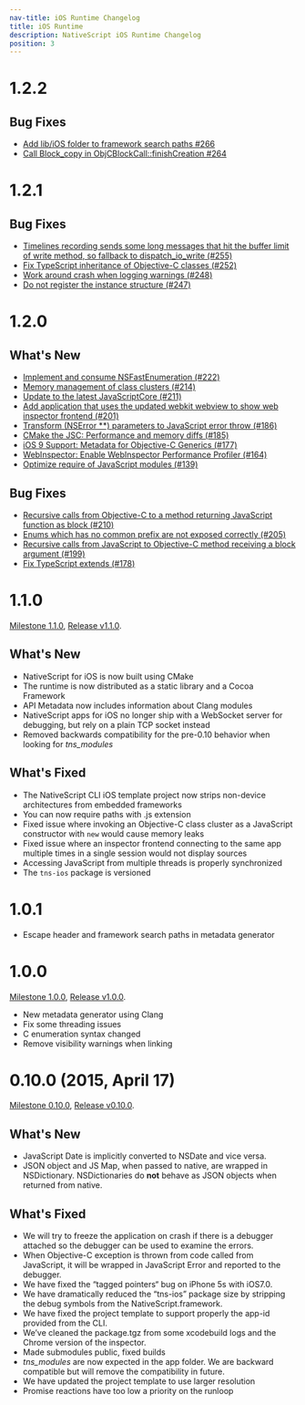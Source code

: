 ```yaml
---
nav-title: iOS Runtime Changelog
title: iOS Runtime
description: NativeScript iOS Runtime Changelog
position: 3
---
```


1.2.2
==

## Bug Fixes

- [Add lib/iOS folder to framework search paths #266](https://github.com/NativeScript/ios-runtime/pull/266)
- [Call Block_copy in ObjCBlockCall::finishCreation #264](https://github.com/NativeScript/ios-runtime/pull/264)


1.2.1
==

## Bug Fixes

 - [Timelines recording sends some long messages that hit the buffer limit of write method, so fallback to dispatch_io_write (#255)](https://github.com/NativeScript/ios-runtime/pull/255)
 - [Fix TypeScript inheritance of Objective-C classes (#252)](https://github.com/NativeScript/ios-runtime/pull/252)
 - [Work around crash when logging warnings (#248)](https://github.com/NativeScript/ios-runtime/pull/248)
 - [Do not register the instance structure (#247)](https://github.com/NativeScript/ios-runtime/pull/247)

1.2.0
==

## What's New

 - [Implement and consume NSFastEnumeration (#222)](https://github.com/NativeScript/ios-runtime/pull/222)
 - [Memory management of class clusters (#214)](https://github.com/NativeScript/ios-runtime/issues/214)
 - [Update to the latest JavaScriptCore (#211)](https://github.com/NativeScript/ios-runtime/pull/211)
 - [Add application that uses the updated webkit webview to show web inspector frontend (#201)](https://github.com/NativeScript/ios-runtime/pull/201)
 - [Transform (NSError **) parameters to JavaScript error throw (#186)](https://github.com/NativeScript/ios-runtime/issues/186)
 - [CMake the JSC: Performance and memory diffs (#185)](https://github.com/NativeScript/ios-runtime/issues/185)
 - [iOS 9 Support: Metadata for Objective-C Generics (#177)](https://github.com/NativeScript/ios-runtime/issues/177)
 - [WebInspector: Enable WebInspector Performance Profiler (#164)](https://github.com/NativeScript/ios-runtime/issues/164)
 - [Optimize require of JavaScript modules (#139)](https://github.com/NativeScript/ios-runtime/issues/139)

## Bug Fixes

 - [Recursive calls from Objective-C to a method returning JavaScript function as block (#210)](https://github.com/NativeScript/ios-runtime/pull/210)
 - [Enums which has no common prefix are not exposed correctly (#205)](https://github.com/NativeScript/ios-runtime/issues/205)
 - [Recursive calls from JavaScript to Objective-C method receiving a block argument (#199)](https://github.com/NativeScript/ios-runtime/issues/199)
 - [Fix TypeScript extends (#178)](https://github.com/NativeScript/ios-runtime/issues/178)

1.1.0
==
[Milestone 1.1.0](https://github.com/NativeScript/ios-runtime/issues?q=milestone%3A1.1.0), [Release v1.1.0](https://github.com/NativeScript/ios-runtime/releases/tag/v1.1.0).

## What's New

 - NativeScript for iOS is now built using CMake
 - The runtime is now distributed as a static library and a Cocoa Framework
 - API Metadata now includes information about Clang modules
 - NativeScript apps for iOS no longer ship with a WebSocket server for debugging, but rely on a plain TCP socket instead
 - Removed backwards compatibility for the pre-0.10 behavior when looking for *tns_modules*

## What's Fixed

 - The NativeScript CLI iOS template project now strips non-device architectures from embedded frameworks
 - You can now require paths with .js extension
 - Fixed issue where invoking an Objective-C class cluster as a JavaScript constructor with `new` would cause memory leaks
 - Fixed issue where an inspector frontend connecting to the same app multiple times in a single session would not display sources
 - Accessing JavaScript from multiple threads is properly synchronized
 - The `tns-ios` package is versioned

1.0.1
==
 - Escape header and framework search paths in metadata generator

1.0.0
==
[Milestone 1.0.0](https://github.com/NativeScript/ios-runtime/issues?q=milestone%3A1.0.0), [Release v1.0.0](https://github.com/NativeScript/ios-runtime/releases/tag/v1.0.0).
 - New metadata generator using Clang
 - Fix some threading issues
 - C enumeration syntax changed
 - Remove visibility warnings when linking

0.10.0 (2015, April 17)
==
[Milestone 0.10.0](https://github.com/NativeScript/ios-runtime/issues?q=milestone%3A0.10.0), [Release v0.10.0](https://github.com/NativeScript/ios-runtime/releases/tag/v0.10.0).

## What's New

 - JavaScript Date is implicitly converted to NSDate and vice versa.
 - JSON object and JS Map, when passed to native, are wrapped in NSDictionary. NSDictionaries do **not** behave as JSON objects when returned from native.

## What's Fixed

 - We will try to freeze the application on crash if there is a debugger attached so the debugger can be used to examine the errors.
 - When Objective-C exception is thrown from code called from JavaScript, it will be wrapped in JavaScript Error and reported to the debugger.
 - We have fixed the “tagged pointers“ bug on iPhone 5s with iOS7.0.
 - We have dramatically reduced the “tns-ios” package size by stripping the debug symbols from the NativeScript.framework.
 - We have fixed the project template to support properly the app-id provided from the CLI.
 - We’ve cleaned the package.tgz from some xcodebuild logs and the Chrome version of the inspector.
 - Made submodules public, fixed builds
 - *tns_modules* are now expected in the app folder. We are backward compatible but will remove the compatibility in future.
 - We have updated the project template to use larger resolution
 - Promise reactions have too low a priority on the runloop


